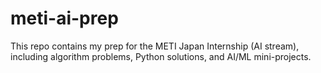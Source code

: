 # meti-ai-prep
This repo contains my prep for the METI Japan Internship (AI stream), including algorithm problems, Python solutions, and AI/ML mini-projects.
